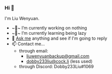 ### Hi 👋

I'm Liu Wenyuan.

- ~🔭~ I’m currently working on nothing
- ~🌱~ I’m currently learning being lazy
- 💬 [Ask me](../../issues) anything and see if I'm going to reply
- 📫 Contact me...
  - through email:
    * liuwenyuanbackup@gmail.com
    * dobby233liu@cock.li (less used)
  - through Discord: Dobby233Liu#1069
